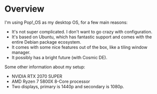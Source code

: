 # Overview

I'm using Pop!\_OS as my desktop OS, for a few main reasons:

- It's not super complicated. I don't want to go crazy with configuration.
- It's based on Ubuntu, which has fantastic support and comes with the entire Debian package ecosystem.
- It comes with some nice features out of the box, like a tiling window manager.
- It possibly has a bright future (with Cosmic DE).

Some other information about my setup:

- NVIDIA RTX 2070 SUPER
- AMD Ryzen 7 5800X 8-Core processor
- Two displays, primary is 1440p and secondary is 1080p.

